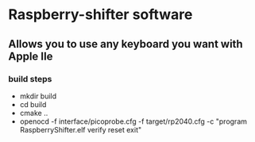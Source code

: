 # Raspberry-shifter software
##  Allows you to use any keyboard you want with Apple IIe

### build steps
* mkdir build
* cd build
* cmake ..
* openocd -f interface/picoprobe.cfg -f target/rp2040.cfg -c "program RaspberryShifter.elf verify reset exit"